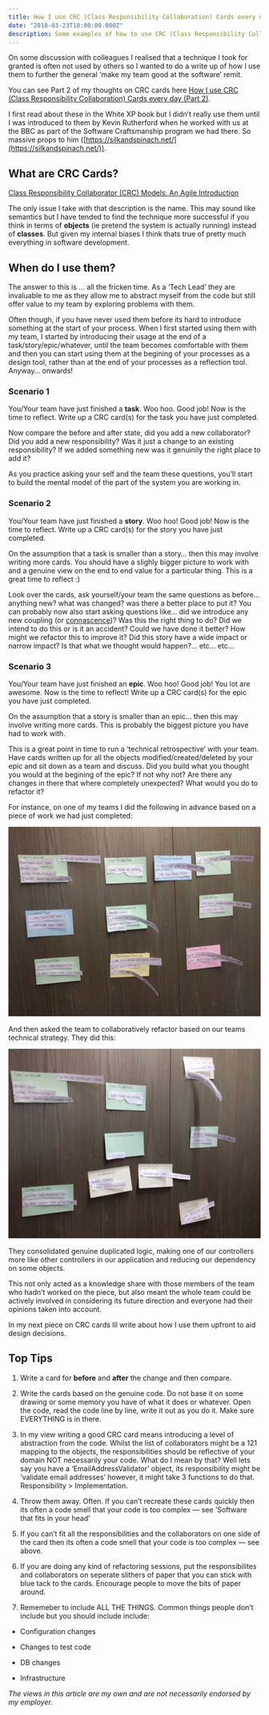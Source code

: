 ```yaml
---
title: How I use CRC (Class Responsibility Collaboration) Cards every day (Part 1)
date: "2018-03-23T10:00:00.000Z"
description: Some examples of how to use CRC (Class Responsibility Collaboration) cards in your day to day work
---
```

On some discussion with colleagues I realised that a technique I took for granted is often not used by others so I wanted to do a write up of how I use them to further the general ‘make my team good at the software’ remit.

You can see Part 2 of my thoughts on CRC cards here [How I use CRC (Class Responsibility Collaboration) Cards every day (Part 2)](https://www.defmyfunc.com/2018-03-28_how_i_use_crc_part_2/). 

I first read about these in the White XP book but I didn’t really use them until I was introduced to them by Kevin Rutherford when he worked with us at the BBC as part of the Software Craftsmanship program we had there. So massive props to him ([https://silkandspinach.net/](https://silkandspinach.net/)).

## What are CRC Cards?
[Class Responsibility Collaborator (CRC) Models: An Agile Introduction](http://www.agilemodeling.com/artifacts/crcModel.htm)

The only issue I take with that description is the name. This may sound like semantics but I have tended to find the technique more successful if you think in terms of **objects** (ie pretend the system is actually running) instead of **classes**. But given my internal biases I think thats true of pretty much everything in software development.

## When do I use them?

The answer to this is … all the fricken time. As a ‘Tech Lead’ they are invaluable to me as they allow me to abstract myself from the code but still offer value to my team by exploring problems with them.

Often though, if you have never used them before its hard to introduce something at the start of your process. When I first started using them with my team, I started by introducing their usage at the end of a task/story/epic/whatever, until the team becomes comfortable with them and then you can start using them at the begining of your processes as a design tool, rather than at the end of your processes as a reflection tool. Anyway… onwards!

### Scenario 1

You/Your team have just finished a **task**. Woo hoo. Good job! Now is the time to reflect. Write up a CRC card(s) for the task you have just completed.

Now compare the before and after state, did you add a new collaborator? Did you add a new responsibility? Was it just a change to an existing responsibility? If we added something new was it genuinily the right place to add it?

As you practice asking your self and the team these questions, you’ll start to build the mental model of the part of the system you are working in.

### Scenario 2

You/Your team have just finished a **story**. Woo hoo! Good job! Now is the time to reflect. Write up a CRC card(s) for the story you have just completed.

On the assumption that a task is smaller than a story… then this may involve writing more cards. You should have a slighly bigger picture to work with and a genuine view on the end to end value for a particular thing. This is a great time to reflect :)

Look over the cards, ask yourself/your team the same questions as before… anything new? what was changed? was there a better place to put it? You can probably now also start asking questions like… did we introduce any new coupling (or [connascence](https://connascence.io/))? Was this the right thing to do? Did we intend to do this or is it an accident? Could we have done it better? How might we refactor this to improve it? Did this story have a wide impact or narrow impact? Is that what we thought would happen?… etc… etc…

### Scenario 3

You/Your team have just finished an **epic**. Woo hoo! Good job! You lot are awesome. Now is the time to reflect! Write up a CRC card(s) for the epic you have just completed.

On the assumption that a story is smaller than an epic… then this may involve writing more cards. This is probably the biggest picture you have had to work with.

This is a great point in time to run a ‘technical retrospective’ with your team. Have cards written up for all the objects modified/created/deleted by your epic and sit down as a team and discuss. Did you build what you thought you would at the begining of the epic? If not why not? Are there any changes in there that where completely unexpected? What would you do to refactor it?

For instance, on one of my teams I did the following in advance based on a piece of work we had just completed:

![CRC cards on a board before the team have refactored](./1*mvs3sqQEBapabFkhZC36kw.jpeg)

And then asked the team to collaboratively refactor based on our teams technical strategy. They did this:

![CRC cards on a board after the team have refactored](./1*VYzYAfa7IWoF-OT-CsqL4Q.jpeg)

They consolidated genuine duplicated logic, making one of our controllers more like other controllers in our application and reducing our dependency on some objects.

This not only acted as a knowledge share with those members of the team who hadn’t worked on the piece, but also meant the whole team could be actively involved in considering its future direction and everyone had their opinions taken into account.

In my next piece on CRC cards Ill write about how I use them upfront to aid design decisions.

## Top Tips

1. Write a card for **before** and **after** the change and then compare.

1. Write the cards based on the genuine code. Do not base it on some drawing or some memory you have of what it does or whatever. Open the code, read the code line by line, write it out as you do it. Make sure EVERYTHING is in there.

1. In my view writing a good CRC card means introducing a level of abstraction from the code. Whilst the list of collaborators might be a 121 mapping to the objects, the responsibilities should be reflective of your domain NOT necessarily your code. What do I mean by that? Well lets say you have a ‘EmailAddressValidator’ object, its responsibility might be ‘validate email addresses’ however, it might take 3 functions to do that. Responsibility > Implementation.

1. Throw them away. Often. If you can’t recreate these cards quickly then its often a code smell that your code is too complex — see ‘Software that fits in your head’

1. If you can’t fit all the responsibilities and the collaborators on one side of the card then its often a code smell that your code is too complex — see above.

1. If you are doing any kind of refactoring sessions, put the responsibilites and collaborators on seperate slithers of paper that you can stick with blue tack to the cards. Encourage people to move the bits of paper around.

1. Rememeber to include ALL THE THINGS. Common things people don’t include but you should include include:

* Configuration changes

* Changes to test code

* DB changes

* Infrastructure

*The views in this article are my own and are not necessarily endorsed by my employer.*